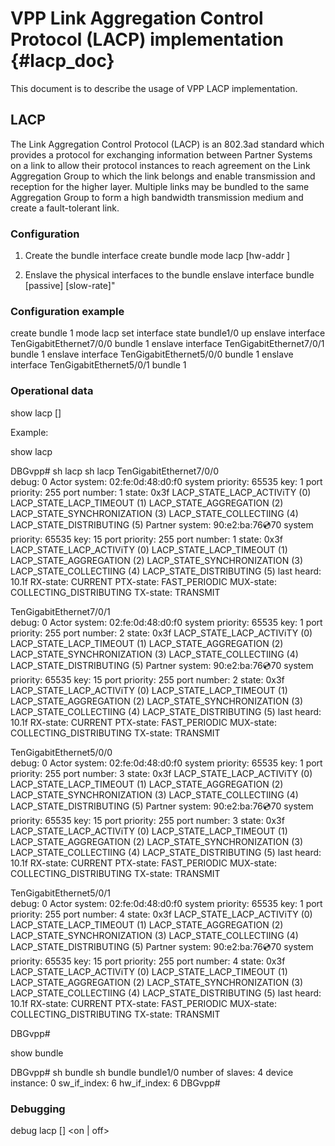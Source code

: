 # VPP Link Aggregation Control Protocol (LACP) implementation    {#lacp_doc}

This document is to describe the usage of VPP LACP implementation.


## LACP

The Link Aggregation Control Protocol (LACP) is an 802.3ad standard which
provides a protocol for exchanging information between Partner Systems on a
link to allow their protocol instances to reach agreement on the Link Aggregation
Group to which the link belongs and enable transmission and reception for the
higher layer. Multiple links may be bundled to the same Aggregation Group to form
a high bandwidth transmission medium and create a fault-tolerant link.


### Configuration

1. Create the bundle interface
create bundle <id> mode lacp [hw-addr <mac-address>]

2. Enslave the physical interfaces to the bundle
enslave interface <interface> bundle <id> [passive] [slow-rate]"

### Configuration example

create bundle 1 mode lacp
set interface state bundle1/0 up
enslave interface TenGigabitEthernet7/0/0 bundle 1
enslave interface TenGigabitEthernet7/0/1 bundle 1
enslave interface TenGigabitEthernet5/0/0 bundle 1
enslave interface TenGigabitEthernet5/0/1 bundle 1


### Operational data

show lacp [<interface>]

Example:

show lacp


DBGvpp# sh lacp
sh lacp
  TenGigabitEthernet7/0/0    
    debug: 0
    Actor
      system: 02:fe:0d:48:d0:f0
      system priority: 65535
      key: 1
      port priority: 255
      port number: 1
      state: 0x3f
        LACP_STATE_LACP_ACTIViTY (0)
        LACP_STATE_LACP_TIMEOUT (1)
        LACP_STATE_AGGREGATION (2)
        LACP_STATE_SYNCHRONIZATION (3)
        LACP_STATE_COLLECTIING (4)
        LACP_STATE_DISTRIBUTING (5)
    Partner
      system: 90:e2:ba:76:cd:70
      system priority: 65535
      key: 15
      port priority: 255
      port number: 1
      state: 0x3f
        LACP_STATE_LACP_ACTIViTY (0)
        LACP_STATE_LACP_TIMEOUT (1)
        LACP_STATE_AGGREGATION (2)
        LACP_STATE_SYNCHRONIZATION (3)
        LACP_STATE_COLLECTIING (4)
        LACP_STATE_DISTRIBUTING (5)
      last heard: 10.1f
    RX-state: CURRENT
    PTX-state: FAST_PERIODIC
    MUX-state: COLLECTING_DISTRIBUTING
    TX-state: TRANSMIT

  TenGigabitEthernet7/0/1    
    debug: 0
    Actor
      system: 02:fe:0d:48:d0:f0
      system priority: 65535
      key: 1
      port priority: 255
      port number: 2
      state: 0x3f
        LACP_STATE_LACP_ACTIViTY (0)
        LACP_STATE_LACP_TIMEOUT (1)
        LACP_STATE_AGGREGATION (2)
        LACP_STATE_SYNCHRONIZATION (3)
        LACP_STATE_COLLECTIING (4)
        LACP_STATE_DISTRIBUTING (5)
    Partner
      system: 90:e2:ba:76:cd:70
      system priority: 65535
      key: 15
      port priority: 255
      port number: 2
      state: 0x3f
        LACP_STATE_LACP_ACTIViTY (0)
        LACP_STATE_LACP_TIMEOUT (1)
        LACP_STATE_AGGREGATION (2)
        LACP_STATE_SYNCHRONIZATION (3)
        LACP_STATE_COLLECTIING (4)
        LACP_STATE_DISTRIBUTING (5)
      last heard: 10.1f
    RX-state: CURRENT
    PTX-state: FAST_PERIODIC
    MUX-state: COLLECTING_DISTRIBUTING
    TX-state: TRANSMIT

  TenGigabitEthernet5/0/0    
    debug: 0
    Actor
      system: 02:fe:0d:48:d0:f0
      system priority: 65535
      key: 1
      port priority: 255
      port number: 3
      state: 0x3f
        LACP_STATE_LACP_ACTIViTY (0)
        LACP_STATE_LACP_TIMEOUT (1)
        LACP_STATE_AGGREGATION (2)
        LACP_STATE_SYNCHRONIZATION (3)
        LACP_STATE_COLLECTIING (4)
        LACP_STATE_DISTRIBUTING (5)
    Partner
      system: 90:e2:ba:76:cd:70
      system priority: 65535
      key: 15
      port priority: 255
      port number: 3
      state: 0x3f
        LACP_STATE_LACP_ACTIViTY (0)
        LACP_STATE_LACP_TIMEOUT (1)
        LACP_STATE_AGGREGATION (2)
        LACP_STATE_SYNCHRONIZATION (3)
        LACP_STATE_COLLECTIING (4)
        LACP_STATE_DISTRIBUTING (5)
      last heard: 10.1f
    RX-state: CURRENT
    PTX-state: FAST_PERIODIC
    MUX-state: COLLECTING_DISTRIBUTING
    TX-state: TRANSMIT

  TenGigabitEthernet5/0/1    
    debug: 0
    Actor
      system: 02:fe:0d:48:d0:f0
      system priority: 65535
      key: 1
      port priority: 255
      port number: 4
      state: 0x3f
        LACP_STATE_LACP_ACTIViTY (0)
        LACP_STATE_LACP_TIMEOUT (1)
        LACP_STATE_AGGREGATION (2)
        LACP_STATE_SYNCHRONIZATION (3)
        LACP_STATE_COLLECTIING (4)
        LACP_STATE_DISTRIBUTING (5)
    Partner
      system: 90:e2:ba:76:cd:70
      system priority: 65535
      key: 15
      port priority: 255
      port number: 4
      state: 0x3f
        LACP_STATE_LACP_ACTIViTY (0)
        LACP_STATE_LACP_TIMEOUT (1)
        LACP_STATE_AGGREGATION (2)
        LACP_STATE_SYNCHRONIZATION (3)
        LACP_STATE_COLLECTIING (4)
        LACP_STATE_DISTRIBUTING (5)
      last heard: 10.1f
    RX-state: CURRENT
    PTX-state: FAST_PERIODIC
    MUX-state: COLLECTING_DISTRIBUTING
    TX-state: TRANSMIT

DBGvpp# 

show bundle


DBGvpp# sh bundle
sh bundle
bundle1/0
  number of slaves: 4
  device instance: 0
  sw_if_index: 6
  hw_if_index: 6
DBGvpp# 

### Debugging

debug lacp [<interface>] <on | off>